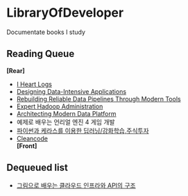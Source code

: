 # LibraryOfDeveloper
Documentate books I study  
## Reading Queue
**[Rear]**  
* [I Heart Logs](https://www.oreilly.com/library/view/i-heart-logs/9781491909379/)
* [Designing Data-Intensive Applications](https://dataintensive.net/)
* [Rebuilding Reliable Data Pipelines Through Modern Tools](https://www.oreilly.com/library/view/rebuilding-reliable-data/9781492058175/)
* [Expert Hadoop Administration](https://www.amazon.com/Expert-Hadoop-Administration-Addison-Wesley-Analytics-ebook/dp/B01N682WZW)
* [Architecting Modern Data Platform](https://www.oreilly.com/library/view/architecting-modern-data/9781491969267/)
* 예제로 배우는 언리얼 엔진 4 게임 개발  
* [파이썬과 케라스를 이용한 딥러닝/강화학습,주식투자](https://www.notion.so/casselkim/76a5c957397d40b584ffd70a59208a8a)  
* [Cleancode](https://www.notion.so/casselkim/Clean-code-f7a4bf1d090846a993d19dc8189ef8cd)  
**[Front]** 

## Dequeued list
* [그림으로 배우는 클라우드 인프라와 API의 구조](http://www.kyobobook.co.kr/product/detailViewKor.laf?mallGb=KOR&ejkGb=KOR&barcode=9788997924318)
